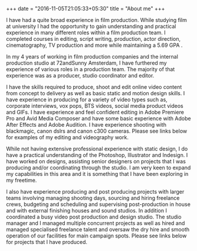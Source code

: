 +++
date = "2016-11-05T21:05:33+05:30"
title = "About me"
+++

I have had a quite broad experience in film production. While studying film at university I had the opportunity to gain understanding and practical experience in many different roles within a film production team. I completed courses in editing, script writing, production, actor direction, cinematography, TV production and more while maintaining a 5.69 GPA . 

In my 4 years of working in film production companies and the internal production studio at 72andSunny Amsterdam, I have furthered my experience of various roles in a production team. The majority of that experience was as a producer, studio coordinator and editor. 

I have the skills required to produce, shoot and edit online video content from concept to delivery as well as basic static and motion design skills. I have experience in producing for a variety of video types such as, corporate interviews, vox pops, BTS videos, social media product videos and GIFs. I have experience and feel confident editing in Adobe Premiere Pro and Avid Media Composer and have some basic experience with Adobe After Effects and Adobe Audition. I have experience shooting with blackmagic, canon dslrs and canon c300 cameras. Please see links below for examples of my editing and videography work.

While not having extensive professional experience with static design, I do have a practical understanding of the Photoshop, Illustrator and Indesign. I have worked on designs, assisting senior designers on projects that I was producing and/or coordinating through the studio. I am very keen to expand my capabilities in this area and it is something that I have been exploring in my freetime.

I also have experience producing and post producing projects with larger teams involving managing shooting days, sourcing and hiring freelance crews, budgeting and scheduling and supervising post-production in house and with external finishing houses and sound studios. 
In addition I coordinated a busy video post production and design studio. The studio manager and I managed multiple concurrent projects as well as hired and managed specialised freelance talent and oversaw the dry hire and smooth operation of our facilities for main campaign spots. Please see links below for projects that I have produced.
